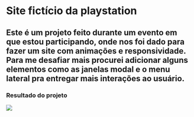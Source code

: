 # Site fictício da playstation

## Este é um projeto feito durante um evento em que estou participando, onde nos foi dado para fazer um site com animações e responsividade. Para me desafiar mais procurei adicionar alguns elementos como as janelas modal e o menu lateral pra entregar mais interações ao usuário.

### Resultado do projeto

<img src="Store game.mp4">